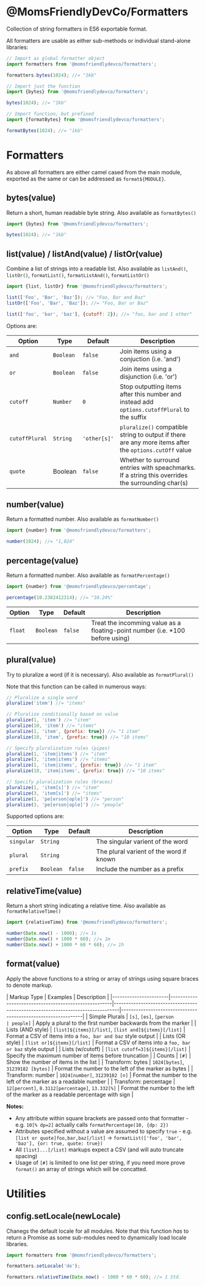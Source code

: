 @MomsFriendlyDevCo/Formatters
=============================
Collection of string formatters in ES6 exportable format.

All formatters are usable as either sub-methods or individual stand-alone libraries:

```javascript
// Import as global formatter object
import formatters from '@momsfriendlydevco/formatters';

formatters.bytes(1024); //= "1kb"
```

```javascript
// Import just the function
import {bytes} from '@momsfriendlydevco/formatters';

bytes(1024); //= "1kb"
```

```javascript
// Import function, but prefixed
import {formatBytes} from '@momsfriendlydevco/formatters';

formatBytes(1024); //= "1kb"
```


Formatters
==========
As above all formatters are either camel cased from the main module, exported as the same or can be addressed as `format${MODULE}`.

bytes(value)
------------
Return a short, human readable byte string.
Also available as `formatBytes()`
```javascript
import {bytes} from '@momsfriendlydevco/formatters';

bytes(1024); //= "1kb"
```


list(value) / listAnd(value) / listOr(value)
--------------------------------------------
Combine a list of strings into a readable list.
Also available as `listAnd()`, `listOr()`, `formatList()`, `formatListAnd()`, `formatListOr()`

```javascript
import {list, listOr} from '@momsfriendlydevco/formatters';

list(['Foo', 'Bar', 'Baz']); //= "Foo, Bar and Baz"
listOr(['Foo', 'Bar', 'Baz']); //= "Foo, Bar or Baz"

list(['foo', 'bar', 'baz'], {cutoff: 2}); //= "foo, bar and 1 other"
```

Options are:

| Option         | Type      | Default      | Description                                                                                            |
|----------------|-----------|--------------|--------------------------------------------------------------------------------------------------------|
| `and`          | `Boolean` | `false`      | Join items using a conjuction (i.e. 'and')                                                             |
| `or`           | `Boolean` | `false`      | Join items using a disjunction (i.e. 'or')                                                             |
| `cutoff`       | `Number`  | `0`          | Stop outputting items after this number and instead add `options.cutoffPlural` to the suffix           |
| `cutoffPlural` | `String`  | `'other[s]'` | `pluralize()` compatible string to output if there are any more items after the `options.cutOff` value |
| `quote`        | Boolean   | `false`      | Whether to surround entries with speachmarks. If a string this overrides the surrounding char(s)       |


number(value)
-------------
Return a formatted number.
Also available as `formatNumber()`
```javascript
import {number} from '@momsfriendlydevco/formatters';

number(1024); //= "1,024"
```

percentage(value)
-------------
Return a formatted number.
Also available as `formatPercentage()`
```javascript
import {number} from '@momsfriendlydevco/percentage';

percentage(10.2382412314); //= "10.24%"
```

| Option  | Type      | Default | Description                                                                   |
|---------|-----------|---------|-------------------------------------------------------------------------------|
| `float` | `Boolean` | `false` | Treat the incomming value as a floating-point number (i.e. *100 before using) |

plural(value)
-------------
Try to pluralize a word (if it is necessary).
Also available as `formatPlural()`

Note that this function can be called in numerous ways:
```javascript
// Pluralize a single word
pluralize('item') //= "items"

// Pluralize conditionally based on value
pluralize(1, 'item') //= "item"
pluralize(10, 'item') //= "items"
pluralize(1, 'item', {prefix: true}) //= "1 item"
pluralize(10, 'item', {prefix: true}) //= "10 items"

// Specify pluralization rules (pipes)
pluralize(1, 'item|items') //= "item"
pluralize(3, 'item|items') //= "items"
pluralize(1, 'item|items', {prefix: true}) //= "1 item"
pluralize(10, 'item|items', {prefix: true}) //= "10 items"

// Specify pluralization rules (braces)
pluralize(1, 'item[s]') //= "item"
pluralize(3, 'item[s]') //= "items"
pluralize(1, 'pe[erson|ople]') //= "person"
pluralize(3, 'pe[erson|ople]') //= "people"
```

Supported options are:

| Option     | Type      | Default | Description                             |
|------------|-----------|---------|-----------------------------------------|
| `singular` | `String`  |         | The singular varient of the word        |
| `plural`   | `String`  |         | The plural varient of the word if known |
| `prefix`   | `Boolean` | `false` | Include the number as a prefix          |


relativeTime(value)
-------------------
Return a short string indicating a relative time.
Also available as `formatRelativeTime()`
```javascript
import {relativeTime} from '@momsfriendlydevco/formatters';

number(Date.now() - 1000); //= 1s
number(Date.now() + 1000 * 60); //= 1m
number(Date.now() + 1000 * 60 * 60); //= 1h
```


format(value)
-------------
Apply the above functions to a string or array of strings using square braces to denote markup.

| Markup Type           | Examples                                             | Description                                                                    |
|-----------------------|------------------------------------------------------|--------------------------------------------------------------------------------|--------------------------------------------------------------|
| Simple Plurals        | `[s]`, `[es]`, `[person                              | people]`                                                                       | Apply a plural to the first number backwards from the marker |
| Lists (AND style)     | `[list]${items}[/list]`, `[list and]${items}[/list]` | Format a CSV of items into a `foo, bar and baz` style output                   |
| Lists (OR style)      | `[list or]${items}[/list]`                           | Format a CSV of items into a `foo, bar or baz` style output                    |
| Lists (w/cutoff)      | `[list cutoff=3]${items}[/list]`                     | Specify the maximum number of items before truncation                          |
| Counts                | `[#]`                                                | Show the number of items in the list                                           |
| Transform: bytes      | `1024[bytes]`, `31239182 [bytes]`                    | Format the number to the left of the marker as bytes                           |
| Transform: number     | `1024[number]`, `31239182 [n]`                       | Format the number to the left of the marker as a readable number               |
| Transform: percentage | `12[percent]`, `8.3112[percentage]`, `13.332[%]`     | Format the number to the left of the marker as a readable percentage with sign |


**Notes:**

* Any attribute within square brackets are passed onto that formatter - e.g. `10[% dp=2]` actually calls `formatPercentage(10, {dp: 2})`
* Attributes specified without a value are assumed to specify `true` - e.g. `[list or quote]foo,bar,baz[/list]` -> `formatList(['foo', 'bar', 'baz'], {or: true, quote: true})`
* All `[list]...[/list]` markups expect a CSV (and will auto truncate spacing)
* Usage of `[#]` is limited to one list per string, if you need more prove `format()` an array of strings which will be concatted.


Utilities
=========

config.setLocale(newLocale)
---------------------------
Chanegs the default locale for all modules.
Note that this function *has* to return a Promise as some sub-modules need to dynamically load locale libraries.
```javascript
import formatters from '@momsfriendlydevco/formatters';

formatters.setLocale('de');

formatters.relativeTime(Date.now() - 1000 * 60 * 60); //= 1 Std.
```
